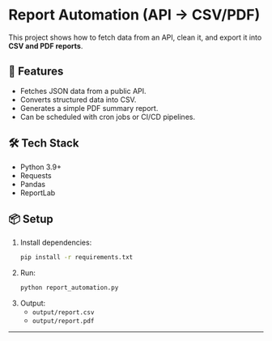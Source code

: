 # Report Automation (API → CSV/PDF)

This project shows how to fetch data from an API, clean it, and export it into **CSV and PDF reports**.

## 🚀 Features
- Fetches JSON data from a public API.
- Converts structured data into CSV.
- Generates a simple PDF summary report.
- Can be scheduled with cron jobs or CI/CD pipelines.

## 🛠️ Tech Stack
- Python 3.9+
- Requests
- Pandas
- ReportLab

## 📦 Setup
1. Install dependencies:
   ```bash
   pip install -r requirements.txt
   ```
2. Run:
   ```bash
   python report_automation.py
   ```
3. Output:
   - `output/report.csv`
   - `output/report.pdf`

---
